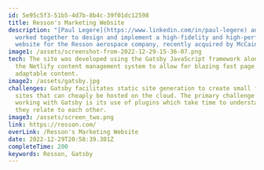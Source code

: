 ```yaml
---
id: 5e95c5f3-51b5-4d7b-8b4c-39f01dc12598
title: Resson's Marketing Website
description: "[Paul Legere](https://www.linkedin.com/in/paul-legere) and I have
  worked together to design and implement a high-fidelity and high-performing
  website for the Resson aerospace company, recently acquired by McCain."
image1: /assets/screenshot-from-2022-12-29-15-36-07.png
tech: The site was developed using the Gatsby JavaScript framework along with
  the Netlify content management system to allow for blazing fast page loads and
  adaptable content.
image2: /assets/gatsby.jpg
challenges: G﻿atsby facilitates static site generation to create small footprint
  sites that can cheaply be hosted on the cloud. The primary challenge of
  working with Gatsby is its use of plugins which take time to understand how
  they relate to each other.
image3: /assets/screen_two.png
link: https://resson.com/
overLink: /Resson's Marketing Website
date: 2022-12-29T20:58:39.301Z
completeTime: 200
keywords: Resson, Gatsby
---
```

